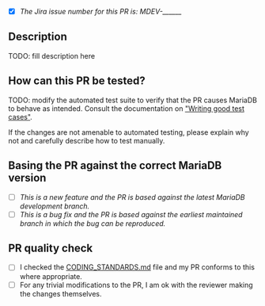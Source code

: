 <!--
Thank you for contributing to the MariaDB Server repository!

You can help us review your changes faster by filling in this template <3

If you have any questions related to MariaDB or you just want to hang out and meet other community members, please join us on https://mariadb.zulipchat.com/ .
-->

<!--
If you've already identified a https://jira.mariadb.org/ issue that seems to track this bug/feature, please add its number below.
-->
- [x] *The Jira issue number for this PR is: MDEV-______*

<!--
An amazing description should answer some questions like:
1. What problem is the patch trying to solve?
2. If some output changed that is not visible in a test case, what was it looking like before the change and how it's looking with this patch applied?
3. Do you think this patch might introduce side-effects in other parts of the server?
-->
## Description
TODO: fill description here

## How can this PR be tested?

TODO: modify the automated test suite to verify that the PR causes MariaDB to behave as intended.
Consult the documentation on ["Writing good test cases"](https://mariadb.org/get-involved/getting-started-for-developers/writing-good-test-cases-mariadb-server).
<!--
In many cases, this will be as simple as modifying one `.test` and one `.result` file in the `mysql-test/` subdirectory.
Without automated tests, future regressions in the expected behavior can't be automatically detected and verified.
-->

If the changes are not amenable to automated testing, please explain why not and carefully describe how to test manually.

<!--
Tick one of the following boxes [x] to help us understand if the base branch for the PR is correct. (Currently the earliest maintained branch is 10.4)
-->
## Basing the PR against the correct MariaDB version
- [ ] *This is a new feature and the PR is based against the latest MariaDB development branch.*
- [ ] *This is a bug fix and the PR is based against the earliest maintained branch in which the bug can be reproduced.*

<!--
  All code merged into the MariaDB codebase must meet a quality standard and codying style.
  Maintainers are happy to point out inconsistencies but in order to speed up the review and merge process we ask you to check the CODING standards.
-->
## PR quality check
- [ ] I checked the [CODING_STANDARDS.md](https://github.com/MariaDB/server/blob/11.0/CODING_STANDARDS.md) file and my PR conforms to this where appropriate.
- [ ] For any trivial modifications to the PR, I am ok with the reviewer making the changes themselves.
